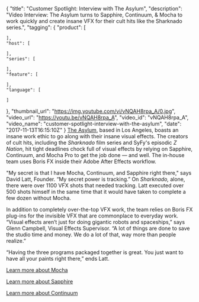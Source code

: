 {
  "title": "Customer Spotlight: Interview with The Asylum",
  "description": "Video Interview: The Asylum turns to Sapphire, Continuum, & Mocha to work quickly and create insane VFX for their cult hits like the Sharknado series.",
  "tagging": {
    "product": [

    ],
    "host": [

    ],
    "series": [

    ],
    "feature": [

    ],
    "language": [

    ]
  },
  "thumbnail_url": "https://img.youtube.com/vi/vNQAH8rpa_A/0.jpg",
  "video_url": "https://youtu.be/vNQAH8rpa_A",
  "video_id": "vNQAH8rpa_A",
  "video_name": "customer-spotlight-interview-with-the-asylum",
  "date": "2017-11-13T16:15:10Z"
}
[The Asylum](http://www.theasylum.cc/), based in Los Angeles, boasts an insane work ethic to go along with their insane visual effects. The creators of cult hits, including the _Sharknado_ film series and SyFy's episodic _Z Nation_, hit tight deadlines chock full of visual effects by relying on Sapphire, Continuum, and Mocha Pro to get the job done — and well. The in-house team uses Boris FX inside their Adobe After Effects workflow.

"My secret is that I have Mocha, Continuum, and Sapphire right there," says David Latt, Founder. “My secret power is tracking.” On _Sharknado,_ alone, there were over 1100 VFX shots that needed tracking. Latt executed over 500 shots himself in the same time that it would have taken to complete a few dozen without Mocha.

In addition to completely over-the-top VFX work, the team relies on Boris FX plug-ins for the invisible VFX that are commonplace to everyday work. “Visual effects aren’t just for doing gigantic robots and spaceships,” says Glenn Campbell, Visual Effects Supervisor. “A lot of things are done to save the studio time and money. We do a lot of that, way more than people realize.”

“Having the three programs packaged together is great. You just want to have all your paints right there,” ends Latt.

[Learn more about Mocha](/products/mocha-pro/)

[Learn more about Sapphire](/products/sapphire/)

[Learn more about Continuum](/products/continuum/)
